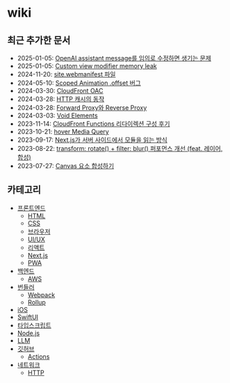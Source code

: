 # wiki

## 최근 추가한 문서

- 2025-01-05: [OpenAI assistant message를 임의로 수정하면 생기는 문제](./llm/openai/edit-assistant-message-arbitrarily/ko.md)
- 2025-01-05: [Custom view modifier memory leak](./swiftui/custom-view-modifier-memory-leak/ko.md)
- 2024-11-20: [site.webmanifest 파일](./front-end/pwa/what-is-webmanifest/ko.md)
- 2024-05-10: [Scoped Animation .offset 버그](./swiftui/scoped-animation-offset-bug/ko.md)
- 2024-03-30: [CloudFront OAC](./back-end/aws/cloudfront/cloudfront-oac/ko.md)
- 2024-03-28: [HTTP 캐시의 동작](./network/http/how-http-cache-works/ko.md)
- 2024-03-28: [Forward Proxy와 Reverse Proxy](./network/forward-proxy-and-reverse-proxy/ko.md)
- 2024-03-03: [Void Elements](./front-end/html/void-elements/ko.md)
- 2023-11-14: [CloudFront Functions 리다이렉션 구성 후기](./back-end/aws/cloudfront/cloudfront-functions-redirection/ko.md)
- 2023-10-21: [hover Media Query](./front-end/css/hover-media-query/ko.md)
- 2023-09-17: [Next.js가 서버 사이드에서 모듈을 읽는 방식](./front-end/nextjs/server-side-module-resolution/ko.md)
- 2023-08-22: [transform: rotate() + filter: blur() 퍼포먼스 개선 (feat. 레이어, 합성)](./front-end/css/improve-transform-rotate-filter-blur-performance/ko.md)
- 2023-07-27: [Canvas 요소 합성하기](./front-end/html/canvas/canvas-shapes-composition/ko.md)

## 카테고리

- [프론트엔드](./front-end/ko.md)
  - [HTML](./front-end/html/ko.md)
  - [CSS](./front-end/css/ko.md)
  - [브라우저](./front-end/browser/ko.md)
  - [UI/UX](./front-end/uiux/ko.md)
  - [리액트](./front-end/react/ko.md)
  - [Next.js](./front-end/nextjs/ko.md)
  - [PWA](./front-end/pwa/ko.md)
- [백엔드](./back-end/ko.md)
  - [AWS](./back-end/aws/ko.md)
- [번들러](./bundler/ko.md)
  - [Webpack](./bundler/webpack/ko.md)
  - [Rollup](./bundler/rollup/ko.md)
- [iOS](./ios/ko.md)
- [SwiftUI](./swiftui/ko.md)
- [타입스크립트](./typescript/ko.md)
- [Node.js](./nodejs/ko.md)
- [LLM](./llm/ko.md)
- [깃허브](./github/ko.md)
  - [Actions](./github/actions/ko.md)
- [네트워크](./network/ko.md)
  - [HTTP](./network/http/ko.md)
